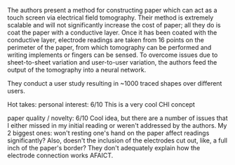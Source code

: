 The authors present a method for constructing paper which can act as a touch screen via electrical field tomography. Their method is extremely scalable and will not significantly increase the cost of paper; all they do is coat the paper with a conductive layer. Once it has been coated with the conductive layer, electrode readings are taken from 16 points on the perimeter of the paper, from which tomography can be performed and writing implements or fingers can be sensed. To overcome issues due to sheet-to-sheet variation and user-to-user variation, the authors feed the output of the tomography into a neural network.

They conduct a user study resulting in ~1000 traced shapes over different users.

Hot takes:
personal interest: 6/10
This is a very cool CHI concept

paper quality / novelty: 6/10
Cool idea, but there are a number of issues that I either missed in my initial reading or weren't addressed by the authors. My 2 biggest ones: won't resting one's hand on the paper affect readings significantly? Also, doesn't the inclusion of the electrodes cut out, like, a full inch of the paper's border? They don't adequately explain how the electrode connection works AFAICT.